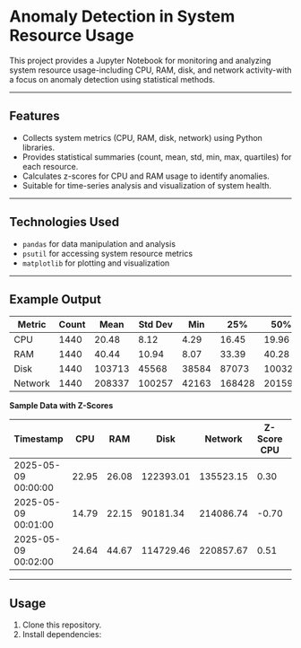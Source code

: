 # Anomaly Detection in System Resource Usage

This project provides a Jupyter Notebook for monitoring and analyzing system resource usage-including CPU, RAM, disk, and network activity-with a focus on anomaly detection using statistical methods.

---

## Features

- Collects system metrics (CPU, RAM, disk, network) using Python libraries.
- Provides statistical summaries (count, mean, std, min, max, quartiles) for each resource.
- Calculates z-scores for CPU and RAM usage to identify anomalies.
- Suitable for time-series analysis and visualization of system health.

---

## Technologies Used

- `pandas` for data manipulation and analysis
- `psutil` for accessing system resource metrics
- `matplotlib` for plotting and visualization

---

## Example Output

| Metric   | Count | Mean    | Std Dev | Min   | 25%    | 50%    | 75%    | Max      |
|----------|-------|---------|---------|-------|--------|--------|--------|----------|
| CPU      | 1440  | 20.48   | 8.12    | 4.29  | 16.45  | 19.96  | 23.45  | 99.83    |
| RAM      | 1440  | 40.44   | 10.94   | 8.07  | 33.39  | 40.28  | 47.09  | 99.53    |
| Disk     | 1440  | 103713  | 45568   | 38584 | 87073  | 100322 | 113650 | 681443   |
| Network  | 1440  | 208337  | 100257  | 42163 | 168428 | 201591 | 234745 | 1481568  |

**Sample Data with Z-Scores**

| Timestamp           | CPU   | RAM   | Disk      | Network   | Z-Score CPU | Z-Score RAM |
|---------------------|-------|-------|-----------|-----------|-------------|-------------|
| 2025-05-09 00:00:00 | 22.95 | 26.08 | 122393.01 | 135523.15 | 0.30        | -1.31       |
| 2025-05-09 00:01:00 | 14.79 | 22.15 | 90181.34  | 214086.74 | -0.70       | -1.67       |
| 2025-05-09 00:02:00 | 24.64 | 44.67 | 114729.46 | 220857.67 | 0.51        | 0.39        |

---

## Usage

1. Clone this repository.
2. Install dependencies:

